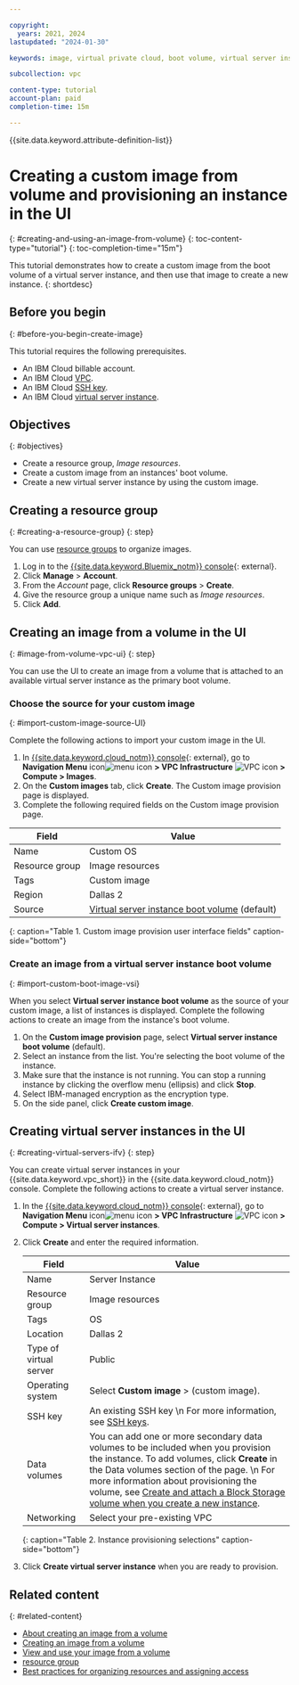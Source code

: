 ```yaml
---

copyright:
  years: 2021, 2024
lastupdated: "2024-01-30"

keywords: image, virtual private cloud, boot volume, virtual server instance, instance, instances, virtual servers, creating virtual servers, virtual server instances, virtual machines, Virtual Servers for VPC, compute, vsi, vpc, creating, UI, console

subcollection: vpc

content-type: tutorial
account-plan: paid
completion-time: 15m

---
```


{{site.data.keyword.attribute-definition-list}}

# Creating a custom image from volume and provisioning an instance in the UI
{: #creating-and-using-an-image-from-volume}
{: toc-content-type="tutorial"}
{: toc-completion-time="15m"}

This tutorial demonstrates how to create a custom image from the boot volume of a virtual server instance, and then use that image to create a new instance.
{: shortdesc}

## Before you begin
{: #before-you-begin-create-image}

This tutorial requires the following prerequisites.

- An IBM Cloud billable account.
- An IBM Cloud [VPC](/docs/vpc?topic=vpc-getting-started).
- An IBM Cloud [SSH key](/docs/vpc?topic=vpc-ssh-keys).
- An IBM Cloud [virtual server instance](/docs/vpc?topic=vpc-creating-virtual-servers).

## Objectives
{: #objectives}

- Create a resource group, *Image resources*.
- Create a custom image from an instances' boot volume.
- Create a new virtual server instance by using the custom image.

## Creating a resource group
{: #creating-a-resource-group}
{: step}

You can use [resource groups](/docs/vpc?topic=vpc-iam-getting-started&interface=ui#resources-and-resource-groups) to organize images.

1. Log in to the [{{site.data.keyword.Bluemix_notm}} console](/login){: external}.
2. Click **Manage** > **Account**.
3. From the *Account* page, click **Resource groups** > **Create**.
4. Give the resource group a unique name such as *Image resources*.
5. Click **Add**.

## Creating an image from a volume in the UI
{: #image-from-volume-vpc-ui}
{: step}

You can use the UI to create an image from a volume that is attached to an available virtual server instance as the primary boot volume.

### Choose the source for your custom image
{: #import-custom-image-source-UI}

Complete the following actions to import your custom image in the UI.

1. In [{{site.data.keyword.cloud_notm}} console](/login){: external}, go to **Navigation Menu** icon![menu icon](../icons/icon_hamburger.svg) **> VPC Infrastructure** ![VPC icon](../../icons/vpc.svg) **> Compute > Images**.
2. On the **Custom images** tab, click **Create**. The Custom image provision page is displayed.
3. Complete the following required fields on the Custom image provision page.

| Field | Value |
|-------|-------|
| Name | Custom OS |
| Resource group | Image resources |
| Tags | Custom image |
| Region | Dallas 2 |
| Source | [Virtual server instance boot volume](#import-custom-image-vsi) (default) |
{: caption="Table 1. Custom image provision user interface fields" caption-side="bottom"}

### Create an image from a virtual server instance boot volume
{: #import-custom-boot-image-vsi}

When you select **Virtual server instance boot volume** as the source of your custom image, a list of instances is displayed. Complete the following actions to create an image from the instance's boot volume.

1. On the **Custom image provision** page, select **Virtual server instance boot volume** (default).
2. Select an instance from the list. You're selecting the boot volume of the instance.
3. Make sure that the instance is not running. You can stop a running instance by clicking the overflow menu (ellipsis) and click **Stop**.
4. Select IBM-managed encryption as the encryption type.
5. On the side panel, click **Create custom image**.

## Creating virtual server instances in the UI
{: #creating-virtual-servers-ifv}
{: step}

You can create virtual server instances in your {{site.data.keyword.vpc_short}} in the {{site.data.keyword.cloud_notm}} console. Complete the following actions to create a virtual server instance.

1. In the [{{site.data.keyword.cloud_notm}} console](/login){: external}, go to **Navigation Menu** icon![menu icon](../icons/icon_hamburger.svg) **> VPC Infrastructure** ![VPC icon](../../icons/vpc.svg) **> Compute > Virtual server instances**.

2. Click **Create** and enter the required information.

   | Field | Value |
   |-------|-------|
   | Name  | Server Instance |
   | Resource group | Image resources |
   | Tags | OS |
   | Location | Dallas 2 |
   | Type of virtual server | Public |
   | Operating system | Select **Custom image** > (custom image). |
   | SSH key | An existing SSH key \n For more information, see [SSH keys](/docs/vpc?topic=vpc-ssh-keys). |
   | Data volumes | You can add one or more secondary data volumes to be included when you provision the instance. To add volumes, click **Create** in the Data volumes section of the page. \n For more information about provisioning the volume, see [Create and attach a Block Storage volume when you create a new instance](/docs/vpc?topic=vpc-creating-block-storage#create-from-vsi). |
   | Networking | Select your pre-existing VPC |
   {: caption="Table 2. Instance provisioning selections" caption-side="bottom"}

3. Click **Create virtual server instance** when you are ready to provision.

## Related content
{: #related-content}

* [About creating an image from a volume](/docs/vpc?topic=vpc-image-from-volume-vpc)
* [Creating an image from a volume](/docs/vpc?topic=vpc-create-ifv)
* [View and use your image from a volume](/docs/vpc?topic=vpc-create-ifv#ifv-image-creation-completed)
* [resource group](/docs/account?topic=account-account_setup)
* [Best practices for organizing resources and assigning access](/docs/account?topic=account-account_setup)

